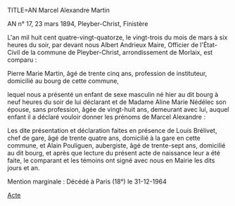 TITLE=AN Marcel Alexandre Martin

AN n° 17,  23 mars 1894, Pleyber-Christ, Finistère

L'an mil huit cent quatre-vingt-quatorze, le vingt-trois du mois de mars à six heures du soir, par devant nous Albert Andrieux Maire, Officier de l'État-Civil de la commune de Pleyber-Christ, arrondissement de Morlaix, est comparu :

Pierre Marie Martin, âgé de trente cinq ans, profession de instituteur, domicilié au bourg de cette commune,

lequel nous a présenté un enfant de sexe masculin né hier au dit bourg à neuf heures du soir de lui déclarant et de Madame Aline Marie Nédélec son épouse, sans profession, âgée de vingt-huit ans, demeurant avec lui, auquel enfant il a déclaré vouloir donner les prénoms de Marcel Alexandre :

Les dite présentation et déclaration faites en présence de Louis Brélivet, chef de gare, âgé de trente quatre ans, domicilié à la gare en cette commune, et Alain Pouliguen, aubergiste, âgé de trente-sept ans, domicilié au dit bourg, et après que lecture du présent acte de naissance leur a été faite, le comparant et les témoins ont signé avec nous en Mairie les dits jours et an.

Mention marginale  :
Décédé à Paris (18°) le 31-12-1964

<a href="https://adecang.github.io/gen/pleyber_christ/media/1894_0323_AN_marcel_alexandre_martin.jpg">Acte</a>
